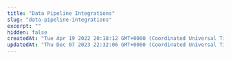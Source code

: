 ```yaml
---
title: "Data Pipeline Integrations"
slug: "data-pipeline-integrations"
excerpt: ""
hidden: false
createdAt: "Tue Apr 19 2022 20:18:12 GMT+0000 (Coordinated Universal Time)"
updatedAt: "Thu Dec 07 2023 22:32:06 GMT+0000 (Coordinated Universal Time)"
---
```

